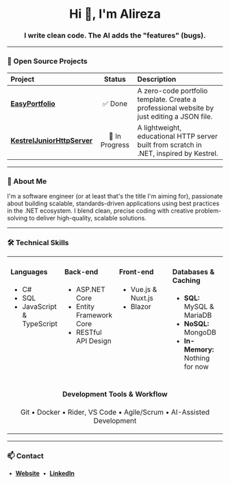 <div align="center">
  <h1 align="center">Hi 👋, I'm Alireza</h1>
  <h3>I write clean code. The AI adds the "features" (bugs). </h3>
</div>

---

### 🚀 Open Source Projects

| Project                                                                    | Status          | Description                                                                                      |
| :------------------------------------------------------------------------- | :-------------: | :----------------------------------------------------------------------------------------------- |
| **[EasyPortfolio](https://github.com/AlirezaArabshahi/EasyPortfolio)**      | ✅ Done         | A zero-code portfolio template. Create a professional website by just editing a JSON file.     |
| **[KestrelJuniorHttpServer](https://github.com/AlirezaArabshahi/KestrelJuniorHttpServer)** | 🚧 In Progress  | A lightweight, educational HTTP server built from scratch in .NET, inspired by Kestrel.        |

---

### 🌱 About Me
I'm a software engineer (or at least that's the title I'm aiming for), passionate about building scalable, standards-driven applications using best practices in the .NET ecosystem. I blend clean, precise coding with creative problem-solving to deliver high-quality, scalable solutions.

---

### 🛠️ Technical Skills
<table width="100%">
  <tr>
    <td valign="top" width="25%">
      <h4>Languages</h4>
      <ul>
        <li>C#</li>
        <li>SQL</li>
        <li>JavaScript & TypeScript</li>
      </ul>
    </td>
    <td valign="top" width="25%">
      <h4>Back-end</h4>
      <ul>
        <li>ASP.NET Core</li>
        <li>Entity Framework Core</li>
        <li>RESTful API Design</li>
      </ul>
    </td>
    <td valign="top" width="25%">
      <h4>Front-end</h4>
      <ul>
        <li>Vue.js & Nuxt.js</li>
        <li>Blazor</li>
      </ul>
    </td>
    <td valign="top" width="25%">
      <h4>Databases & Caching</h4>
      <ul>
        <li><b>SQL:</b> MySQL & MariaDB</li>
        <li><b>NoSQL:</b> MongoDB</li>
        <li><b>In-Memory:</b> Nothing for now</li>
      </ul>
    </td>
  </tr>
  <tr>
    <td colspan="4" valign="top">
      <div align="center">
        <h4>Development Tools & Workflow</h4>
        <p>Git &bull; Docker &bull; Rider, VS Code &bull; Agile/Scrum &bull; AI-Assisted Development</p>
      </div>
    </td>
  </tr>
</table>

---

### 📫 Contact
&nbsp;&bull;&nbsp; [**Website**](https://alirezaarabshahi.github.io/) &nbsp;&bull;&nbsp; [**LinkedIn**](https://www.linkedin.com/in/alirezaarabshahi)
